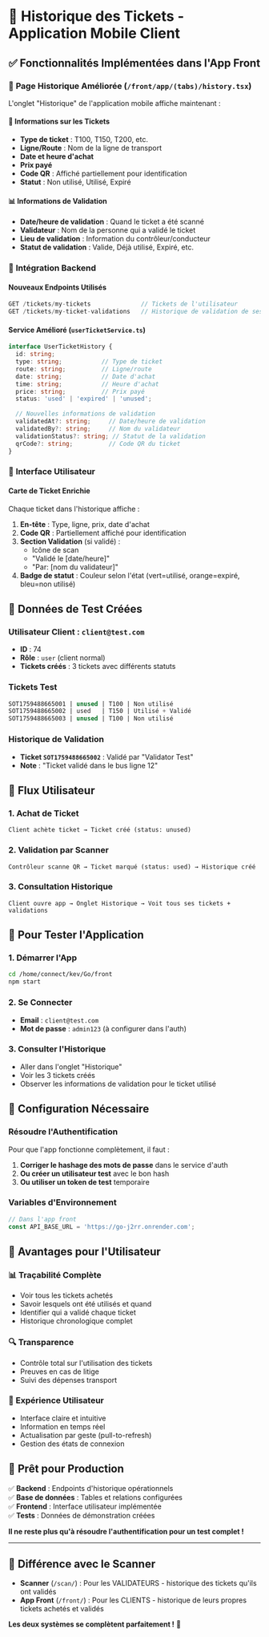 # 🎯 Historique des Tickets - Application Mobile Client

## ✅ Fonctionnalités Implémentées dans l'App Front

### 📱 **Page Historique Améliorée** (`/front/app/(tabs)/history.tsx`)

L'onglet "Historique" de l'application mobile affiche maintenant :

#### 🎫 **Informations sur les Tickets**
- **Type de ticket** : T100, T150, T200, etc.
- **Ligne/Route** : Nom de la ligne de transport
- **Date et heure d'achat**
- **Prix payé**
- **Code QR** : Affiché partiellement pour identification
- **Statut** : Non utilisé, Utilisé, Expiré

#### 📊 **Informations de Validation** 
- **Date/heure de validation** : Quand le ticket a été scanné
- **Validateur** : Nom de la personne qui a validé le ticket
- **Lieu de validation** : Information du contrôleur/conducteur
- **Statut de validation** : Valide, Déjà utilisé, Expiré, etc.

### 🔧 **Intégration Backend**

#### **Nouveaux Endpoints Utilisés**
```typescript
GET /tickets/my-tickets              // Tickets de l'utilisateur
GET /tickets/my-ticket-validations   // Historique de validation de ses tickets
```

#### **Service Amélioré** (`userTicketService.ts`)
```typescript
interface UserTicketHistory {
  id: string;
  type: string;           // Type de ticket
  route: string;          // Ligne/route
  date: string;           // Date d'achat
  time: string;           // Heure d'achat
  price: string;          // Prix payé
  status: 'used' | 'expired' | 'unused';
  
  // Nouvelles informations de validation
  validatedAt?: string;     // Date/heure de validation
  validatedBy?: string;     // Nom du validateur
  validationStatus?: string; // Statut de la validation
  qrCode?: string;          // Code QR du ticket
}
```

### 🎨 **Interface Utilisateur**

#### **Carte de Ticket Enrichie**
Chaque ticket dans l'historique affiche :

1. **En-tête** : Type, ligne, prix, date d'achat
2. **Code QR** : Partiellement affiché pour identification  
3. **Section Validation** (si validé) :
   - Icône de scan
   - "Validé le [date/heure]"
   - "Par: [nom du validateur]"
4. **Badge de statut** : Couleur selon l'état (vert=utilisé, orange=expiré, bleu=non utilisé)

## 🧪 **Données de Test Créées**

### **Utilisateur Client** : `client@test.com`
- **ID** : 74
- **Rôle** : `user` (client normal)
- **Tickets créés** : 3 tickets avec différents statuts

### **Tickets Test**
```sql
SOT1759488665001 | unused | T100 | Non utilisé
SOT1759488665002 | used   | T150 | Utilisé + Validé
SOT1759488665003 | unused | T100 | Non utilisé
```

### **Historique de Validation**
- **Ticket `SOT1759488665002`** : Validé par "Validator Test" 
- **Note** : "Ticket validé dans le bus ligne 12"

## 🔄 **Flux Utilisateur**

### **1. Achat de Ticket**
```
Client achète ticket → Ticket créé (status: unused)
```

### **2. Validation par Scanner**
```
Contrôleur scanne QR → Ticket marqué (status: used) → Historique créé
```

### **3. Consultation Historique**
```
Client ouvre app → Onglet Historique → Voit tous ses tickets + validations
```

## 📱 **Pour Tester l'Application**

### **1. Démarrer l'App**
```bash
cd /home/connect/kev/Go/front
npm start
```

### **2. Se Connecter**
- **Email** : `client@test.com`
- **Mot de passe** : `admin123` (à configurer dans l'auth)

### **3. Consulter l'Historique**
- Aller dans l'onglet "Historique"
- Voir les 3 tickets créés
- Observer les informations de validation pour le ticket utilisé

## 🔧 **Configuration Nécessaire**

### **Résoudre l'Authentification**
Pour que l'app fonctionne complètement, il faut :

1. **Corriger le hashage des mots de passe** dans le service d'auth
2. **Ou créer un utilisateur test** avec le bon hash
3. **Ou utiliser un token de test** temporaire

### **Variables d'Environnement**
```javascript
// Dans l'app front
const API_BASE_URL = 'https://go-j2rr.onrender.com';
```

## 🎯 **Avantages pour l'Utilisateur**

### **📊 Traçabilité Complète**
- Voir tous les tickets achetés
- Savoir lesquels ont été utilisés et quand
- Identifier qui a validé chaque ticket
- Historique chronologique complet

### **🔍 Transparence**
- Contrôle total sur l'utilisation des tickets
- Preuves en cas de litige
- Suivi des dépenses transport

### **📱 Expérience Utilisateur**
- Interface claire et intuitive
- Information en temps réel
- Actualisation par geste (pull-to-refresh)
- Gestion des états de connexion

## 🚀 **Prêt pour Production**

✅ **Backend** : Endpoints d'historique opérationnels  
✅ **Base de données** : Tables et relations configurées  
✅ **Frontend** : Interface utilisateur implémentée  
✅ **Tests** : Données de démonstration créées  

**Il ne reste plus qu'à résoudre l'authentification pour un test complet !**

---

## 🔄 **Différence avec le Scanner**

- **Scanner** (`/scan/`) : Pour les VALIDATEURS - historique des tickets qu'ils ont validés
- **App Front** (`/front/`) : Pour les CLIENTS - historique de leurs propres tickets achetés et validés

**Les deux systèmes se complètent parfaitement !** 🎉